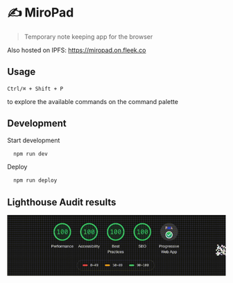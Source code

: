 # ✍️ MiroPad

> Temporary note keeping app for the browser

Also hosted on IPFS: https://miropad.on.fleek.co

## Usage

```commands
Ctrl/⌘ + Shift + P
```

to explore the available commands on the command palette

## Development

Start development

```bash
  npm run dev
```

Deploy

```bash
  npm run deploy
```

## Lighthouse Audit results

![Lighthouse Audit results](docs/lighthouse-results.gif)
